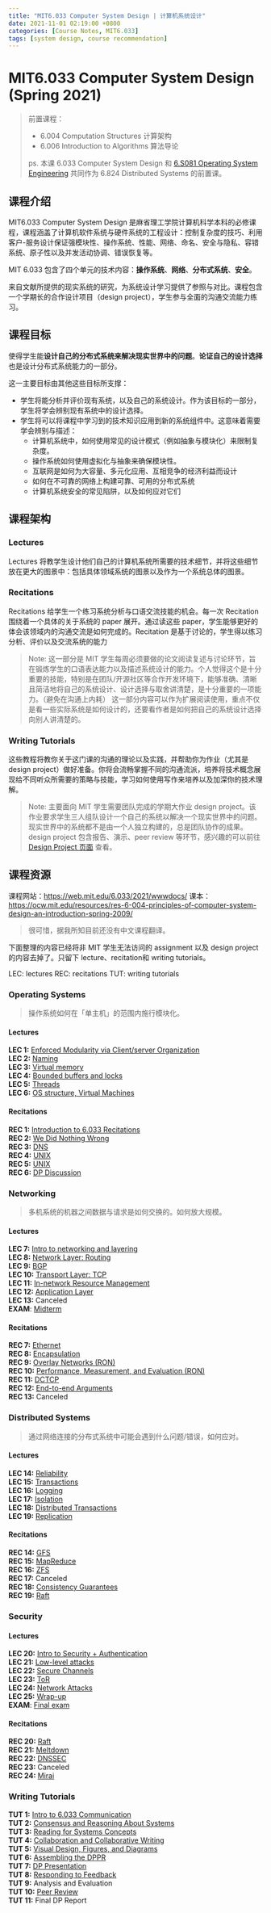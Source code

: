 ```yaml
---
title: "MIT6.033 Computer System Design | 计算机系统设计"
date: 2021-11-01 02:19:00 +0800
categories: [Course Notes, MIT6.033]
tags: [system design, course recommendation]
---
```


# MIT6.033 Computer System Design (Spring 2021)
> 前置课程：
> * 6.004 Computation Structures 计算架构
> * 6.006 Introduction to Algorithms 算法导论
> 
> ps. 本课 6.033 Computer System Design 和 [6.S081 Operating System Engineering](/categories/mit6-s081/) 共同作为 6.824 Distributed Systems 的前置课。

## 课程介绍
MIT6.033 Computer System Design 是麻省理工学院计算机科学本科的必修课程，课程涵盖了计算机软件系统与硬件系统的工程设计：控制复杂度的技巧、利用客户-服务设计保证强模块性、操作系统、性能、网络、命名、安全与隐私、容错系统、原子性以及并发活动协调、错误恢复等。

MIT 6.033 包含了四个单元的技术内容：**操作系统**、**网络**、**分布式系统**、**安全**。

来自文献所提供的现实系统的研究，为系统设计学习提供了参照与对比。课程包含一个学期长的合作设计项目（design project），学生参与全面的沟通交流能力练习。

## 课程目标

使得学生能**设计自己的分布式系统来解决现实世界中的问题**。**论证自己的设计选择**也是设计分布式系统能力的一部分。

这一主要目标由其他这些目标所支撑：
* 学生将能分析并评价现有系统，以及自己的系统设计。作为该目标的一部分，学生将学会辨别现有系统中的设计选择。
* 学生将可以将课程中学习到的技术知识应用到新的系统组件中。这意味着需要学会辨别与描述：
    * 计算机系统中，如何使用常见的设计模式（例如抽象与模块化）来限制复杂度。
    * 操作系统如何使用虚拟化与抽象来确保模块性。
    * 互联网是如何为大容量、多元化应用、互相竞争的经济利益而设计
    * 如何在不可靠的网络上构建可靠、可用的分布式系统
    * 计算机系统安全的常见陷阱，以及如何应对它们

## 课程架构

### Lectures
Lectures 将教学生设计他们自己的计算机系统所需要的技术细节，并将这些细节放在更大的图景中：包括具体领域系统的图景以及作为一个系统总体的图景。

### Recitations
Recitations 给学生一个练习系统分析与口语交流技能的机会。每一次 Recitation 围绕着一个具体的关于系统的 paper 展开。通过读这些 paper，学生能够更好的体会该领域内的沟通交流是如何完成的。Recitation 是基于讨论的，学生得以练习分析、评价以及交流系统的能力

> Note: 这一部分是 MIT 学生每周必须要做的论文阅读复述与讨论环节，旨在锻炼学生的口语表达能力以及描述系统设计的能力。个人觉得这个是十分重要的技能，特别是在团队/开源社区等合作开发环境下，能够准确、清晰且简洁地将自己的系统设计、设计选择与取舍讲清楚，是十分重要的一项能力。（避免在沟通上内耗）
> 这一部分内容可以作为扩展阅读使用，重点不仅是看一些实际系统是如何设计的，还要看作者是如何把自己的系统设计选择向别人讲清楚的。

### Writing Tutorials
这些教程将教你关于这门课的沟通的理论以及实践，并帮助你为作业（尤其是 design project）做好准备。你将会流畅掌握不同的沟通流派，培养将技术概念展现给不同听众所需要的策略与技能，学习如何使用写作来培养以及加深你的技术理解。

> Note: 主要面向 MIT 学生需要团队完成的学期大作业 design project。该作业要求学生三人组队设计一个自己的系统以解决一个现实世界中的问题。现实世界中的系统都不是由一个人独立构建的，总是团队协作的成果。design project 包含报告、演示、peer review 等环节，感兴趣的可以前往 [Design Project 页面](https://web.mit.edu/6.033/2021/wwwdocs/dp.shtml) 查看。

## 课程资源
课程网站：https://web.mit.edu/6.033/2021/wwwdocs/
课本：https://ocw.mit.edu/resources/res-6-004-principles-of-computer-system-design-an-introduction-spring-2009/

> 很可惜，据我所知目前还没有中文课程翻译。

下面整理的内容已经将非 MIT 学生无法访问的 assignment 以及 design project 的内容去掉了。只留下 lecture、recitation和 writing tutorials。

LEC: lectures
REC: recitations
TUT: writing tutorials

### Operating Systems
> 操作系统如何在「单主机」的范围内施行模块化。

#### Lectures
**LEC 1:** [Enforced Modularity via Client/server Organization](https://web.mit.edu/6.033/2021/wwwdocs/lec/l01.shtml)  
**LEC 2:** [Naming](https://web.mit.edu/6.033/2021/wwwdocs/lec/l02.shtml)  
**LEC 3:** [Virtual memory](https://web.mit.edu/6.033/2021/wwwdocs/lec/l03.shtml)  
**LEC 4:** [Bounded buffers and locks](https://web.mit.edu/6.033/2021/wwwdocs/lec/l04.shtml)  
**LEC 5:** [Threads](https://web.mit.edu/6.033/2021/wwwdocs/lec/l05.shtml)  
**LEC 6:** [OS structure, Virtual Machines](https://web.mit.edu/6.033/2021/wwwdocs/lec/l06.shtml) 

#### Recitations
**REC 1:** [Introduction to 6.033 Recitations](https://web.mit.edu/6.033/2021/wwwdocs/recitations/01-intro.shtml)  
**REC 2:** [We Did Nothing Wrong](https://web.mit.edu/6.033/2021/wwwdocs/recitations/02-wrong.shtml)  
**REC 3:** [DNS](https://web.mit.edu/6.033/2021/wwwdocs/recitations/03-dns.shtml)  
**REC 4:** [UNIX](https://web.mit.edu/6.033/2021/wwwdocs/recitations/04-unix.shtml)  
**REC 5:** [UNIX](https://web.mit.edu/6.033/2021/wwwdocs/recitations/05-unix.shtml)  
**REC 6:** [DP Discussion](https://web.mit.edu/6.033/2021/wwwdocs/recitations/06-dp.shtml)  

### Networking
> 多机系统的机器之间数据与请求是如何交换的。如何放大规模。

#### Lectures
**LEC 7:** [Intro to networking and layering](https://web.mit.edu/6.033/2021/wwwdocs/lec/l07.shtml)    
**LEC 8:** [Network Layer: Routing](https://web.mit.edu/6.033/2021/wwwdocs/lec/l08.shtml)  
**LEC 9:** [BGP](https://web.mit.edu/6.033/2021/wwwdocs/lec/l09.shtml)  
**LEC 10:** [Transport Layer: TCP](https://web.mit.edu/6.033/2021/wwwdocs/lec/l10.shtml)  
**LEC 11:** [In-network Resource Management](https://web.mit.edu/6.033/2021/wwwdocs/lec/l11.shtml)  
**LEC 12:** [Application Layer](https://web.mit.edu/6.033/2021/wwwdocs/lec/l12.shtml)  
**LEC 13:** Canceled  
**EXAM**: [Midterm](https://web.mit.edu/6.033/2021/wwwdocs/assignments/exam-1.shtml)

#### Recitations
**REC 7:** [Ethernet](https://web.mit.edu/6.033/2021/wwwdocs/recitations/07-ethernet.shtml)  
**REC 8:** [Encapsulation](https://web.mit.edu/6.033/2021/wwwdocs/recitations/08-encapsulation.shtml)  
**REC 9:** [Overlay Networks (RON)](https://web.mit.edu/6.033/2021/wwwdocs/recitations/09-ron.shtml)  
**REC 10:** [Performance, Measurement, and Evaluation (RON)](https://web.mit.edu/6.033/2021/wwwdocs/recitations/10-ron.shtml)  
**REC 11:** [DCTCP](https://web.mit.edu/6.033/2021/wwwdocs/recitations/11-dctcp.shtml)  
**REC 12:** [End-to-end Arguments](https://web.mit.edu/6.033/2021/wwwdocs/recitations/12-e2e.shtml)  
**REC 13:** Canceled  


### Distributed Systems
> 通过网络连接的分布式系统中可能会遇到什么问题/错误，如何应对。

#### Lectures
**LEC 14:** [Reliability](https://web.mit.edu/6.033/2021/wwwdocs/lec/l14.shtml)  
**LEC 15:** [Transactions](https://web.mit.edu/6.033/2021/wwwdocs/lec/l15.shtml)  
**LEC 16:** [Logging](https://web.mit.edu/6.033/2021/wwwdocs/lec/l16.shtml)  
**LEC 17:** [Isolation](https://web.mit.edu/6.033/2021/wwwdocs/lec/l17.shtml)  
**LEC 18:** [Distributed Transactions](https://web.mit.edu/6.033/2021/wwwdocs/lec/l18.shtml)  
**LEC 19:** [Replication](https://web.mit.edu/6.033/2021/wwwdocs/lec/l19.shtml)  

#### Recitations
**REC 14:** [GFS](https://web.mit.edu/6.033/2021/wwwdocs/recitations/14-gfs.shtml)  
**REC 15:** [MapReduce](https://web.mit.edu/6.033/2021/wwwdocs/recitations/15-mapreduce.shtml)  
**REC 16:** [ZFS](https://web.mit.edu/6.033/2021/wwwdocs/recitations/16-zfs.shtml)  
**REC 17:** Canceled  
**REC 18:** [Consistency Guarantees](https://web.mit.edu/6.033/2021/wwwdocs/recitations/18-baseball.shtml)  
**REC 19:** [Raft](https://web.mit.edu/6.033/2021/wwwdocs/recitations/19-raft.shtml)  

### Security
#### Lectures
**LEC 20:** [Intro to Security + Authentication](https://web.mit.edu/6.033/2021/wwwdocs/lec/l20.shtml)  
**LEC 21:** [Low-level attacks](https://web.mit.edu/6.033/2021/wwwdocs/lec/l21.shtml)  
**LEC 22:** [Secure Channels](https://web.mit.edu/6.033/2021/wwwdocs/lec/l22.shtml)  
**LEC 23:** [ToR](https://web.mit.edu/6.033/2021/wwwdocs/lec/l23.shtml)  
**LEC 24:** [Network Attacks](https://web.mit.edu/6.033/2021/wwwdocs/lec/l24.shtml)  
**LEC 25:** [Wrap-up](https://web.mit.edu/6.033/2021/wwwdocs/lec/l25.shtml)  
**EXAM**: [Final exam](https://web.mit.edu/6.033/2021/wwwdocs/assignments/exam-2.shtml)

#### Recitations
**REC 20:** [Raft](https://web.mit.edu/6.033/2021/wwwdocs/recitations/20-raft.shtml)  
**REC 21:** [Meltdown](https://web.mit.edu/6.033/2021/wwwdocs/recitations/21-meltdown.shtml)  
**REC 22:** [DNSSEC](https://web.mit.edu/6.033/2021/wwwdocs/recitations/22-dnssec.shtml)  
**REC 23:** Canceled  
**REC 24:** [Mirai](https://web.mit.edu/6.033/2021/wwwdocs/recitations/24-mirai.shtml)  


### Writing Tutorials
**TUT 1:** [Intro to 6.033 Communication](https://web.mit.edu/6.033/2021/wwwdocs/tutorials/01-intro.shtml)  
**TUT 2:** [Consensus and Reasoning About Systems](https://web.mit.edu/6.033/2021/wwwdocs/tutorials/02-consensus.shtml)  
**TUT 3:** [Reading for Systems Concepts](https://web.mit.edu/6.033/2021/wwwdocs/tutorials/03-systems.shtml)  
**TUT 4:** [Collaboration and Collaborative Writing](https://web.mit.edu/6.033/2021/wwwdocs/tutorials/04-collaboration.shtml)  
**TUT 5:** [Visual Design, Figures, and Diagrams](https://web.mit.edu/6.033/2021/wwwdocs/tutorials/05-design.shtml)  
**TUT 6:** [Assembling the DPPR](https://web.mit.edu/6.033/2021/wwwdocs/tutorials/06-dppr.shtml)  
**TUT 7:** [DP Presentation](https://web.mit.edu/6.033/2021/wwwdocs/tutorials/07-presentation.shtml)  
**TUT 8:** [Responding to Feedback](https://web.mit.edu/6.033/2021/wwwdocs/tutorials/08-feedback.shtml)   
**TUT 9:** Analysis and Evaluation  
**TUT 10:** [Peer Review](https://web.mit.edu/6.033/2021/wwwdocs/tutorials/10-peerreview.shtml)  
**TUT 11:** Final DP Report  
